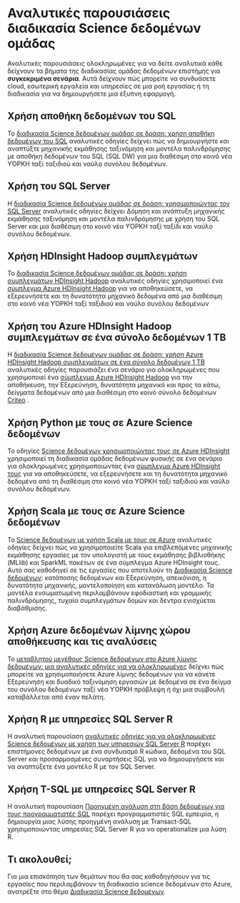 <properties 
    pageTitle="Ομάδας αναλυτικές διαδικασία Science δεδομένων | Microsoft Azure" 
    description="Walkthoughs δείχνουν πώς μπορείτε να συνδυάσετε cloud και εσωτερική εργαλεία και υπηρεσίες σε μια ροή εργασίας ή τη διαδικασία για να δημιουργήσετε μια έξυπνη εφαρμογή." 
    services="machine-learning" 
    documentationCenter="" 
    authors="bradsev"
    manager="jhubbard" 
    editor="cgronlun" />

<tags 
    ms.service="machine-learning" 
    ms.workload="data-services" 
    ms.tgt_pltfrm="na" 
    ms.devlang="na" 
    ms.topic="article" 
    ms.date="10/07/2016" 
    ms.author="bradsev" /> 


# <a name="team-data-science-process-walkthroughs"></a>Αναλυτικές παρουσιάσεις διαδικασία Science δεδομένων ομάδας

Αναλυτικές παρουσιάσεις ολοκληρωμένες για να δείτε αναλυτικά κάθε δείχνουν τα βήματα της διαδικασίας ομάδας δεδομένων επιστήμης για **συγκεκριμένα σενάρια**. Αυτά δείχνουν πώς μπορείτε να συνδυάσετε cloud, εσωτερική εργαλεία και υπηρεσίες σε μια ροή εργασίας ή τη διαδικασία για να δημιουργήσετε μια έξυπνη εφαρμογή.

## <a name="use-sql-data-warehouse"></a>Χρήση αποθήκη δεδομένων του SQL
Το [διαδικασία Science δεδομένων ομάδας σε δράση: χρήση αποθήκη δεδομένων του SQL](machine-learning-data-science-process-sqldw-walkthrough.md) αναλυτικές οδηγίες δείχνει πώς να δημιουργήστε και αναπτύξτε μηχανικής εκμάθησης ταξινόμηση και μοντέλα παλινδρόμησης με αποθήκη δεδομένων του SQL (SQL DW) για μια διαθέσιμη στο κοινό νέα ΥΌΡΚΗ ταξί ταξιδιού και ναύλο συνόλου δεδομένων.

## <a name="use-sql-server"></a>Χρήση του SQL Server
Η [διαδικασία Science δεδομένων ομάδας σε δράση: χρησιμοποιώντας τον SQL Server](machine-learning-data-science-process-sql-walkthrough.md) αναλυτικές οδηγίες δείχνει Δόμηση και ανάπτυξη μηχανικής εκμάθησης ταξινόμηση και μοντέλα παλινδρόμησης με χρήση του SQL Server και μια διαθέσιμη στο κοινό νέα ΥΌΡΚΗ ταξί ταξίδι και ναύλο συνόλου δεδομένων.


## <a name="use-hdinsight-hadoop-clusters"></a>Χρήση HDInsight Hadoop συμπλεγμάτων
Το [διαδικασία Science δεδομένων ομάδας σε δράση: χρήση συμπλεγμάτων HDInsight Hadoop](machine-learning-data-science-process-hive-walkthrough.md) αναλυτικές οδηγίες χρησιμοποιεί ένα [σύμπλεγμα Azure HDInsight Hadoop](https://azure.microsoft.com/services/hdinsight/) για να αποθηκεύσετε, να εξερευνήσετε και τη δυνατότητα μηχανικό δεδομένα από μια διαθέσιμη στο κοινό νέα ΥΌΡΚΗ ταξί ταξιδιού και ναύλο συνόλου δεδομένων


## <a name="use-azure-hdinsight-hadoop-clusters-on-a-1-tb-dataset"></a>Χρήση του Azure HDInsight Hadoop συμπλεγμάτων σε ένα σύνολο δεδομένων 1 TB
Η [διαδικασία Science δεδομένων ομάδας σε δράση: χρήση Azure HDInsight Hadoop συμπλεγμάτων σε ένα σύνολο δεδομένων 1 TB](machine-learning-data-science-process-hive-criteo-walkthrough.md) αναλυτικές οδηγίες παρουσιάζει ένα σενάριο για ολοκληρωμένες που χρησιμοποιεί ένα [σύμπλεγμα Azure HDInsight Hadoop](https://azure.microsoft.com/services/hdinsight/) για την αποθήκευση, την Εξερεύνηση, δυνατότητα μηχανικό και προς τα κάτω, δείγματα δεδομένων από μια διαθέσιμη στο κοινό σύνολο δεδομένων [Criteo](http://labs.criteo.com/downloads/download-terabyte-click-logs/) .


## <a name="data-science-using-python-with-spark-on-azure"></a>Χρήση Python με τους σε Azure Science δεδομένων
Το οδηγίες [Science δεδομένων χρησιμοποιώντας τους σε Azure HDInsight](machine-learning-data-science-spark-overview.md) χρησιμοποιεί τη διαδικασία ομάδας δεδομένων φυσικής σε ένα σενάριο για ολοκληρωμένες χρησιμοποιώντας ένα [σύμπλεγμα Azure HDInsight τους](https://azure.microsoft.com/services/hdinsight/) για να αποθηκεύσετε, να εξερευνήσετε και τη δυνατότητα μηχανικό δεδομένα από τη διαθέσιμη στο κοινό νέα ΥΌΡΚΗ ταξί ταξιδιού και ναύλο συνόλου δεδομένων. 

## <a name="data-science-using-scala-with-spark-on-azure"></a>Χρήση Scala με τους σε Azure Science δεδομένων
Το [Science δεδομένων με χρήση Scala με τους σε Azure](machine-learning-data-science-process-scala-walkthrough.md) αναλυτικές οδηγίες δείχνει πώς να χρησιμοποιείτε Scala για επιβλεπόμενες μηχανικής εκμάθησης εργασίες με τον υπολογιστή με τους εκμάθησης βιβλιοθήκης (MLlib) και SparkML πακέτων σε ένα σύμπλεγμα Azure HDInsight τους. Αυτό σας καθοδηγεί σε τις εργασίες που αποτελούν τη [Διαδικασία Science δεδομένων](http://aka.ms/datascienceprocess): κατάποσης δεδομένων και Εξερεύνηση, απεικόνιση, η δυνατότητα μηχανικής, μοντελοποίηση και κατανάλωση μοντέλο. Τα μοντέλα ενσωματωμένη περιλαμβάνουν εφοδιαστική και γραμμικής παλινδρόμησης, τυχαία συμπλεγμάτων δομών και δέντρα ενισχύεται διαβάθμισης.


## <a name="use-azure-data-lake-storage-and-analytics"></a>Χρήση Azure δεδομένων λίμνης χώρου αποθήκευσης και τις αναλύσεις
Το [μεταβλητού μεγέθους Science δεδομένων στο Azure λίμνης δεδομένων: μια αναλυτικές οδηγίες για να ολοκληρωμένες](machine-learning-data-science-process-data-lake-walkthrough.md) δείχνει πώς μπορείτε να χρησιμοποιήσετε Azure λίμνης δεδομένων για να κάνετε Εξερεύνηση και δυαδικό ταξινόμηση εργασιών με δεδομένα σε ένα δείγμα του συνόλου δεδομένων ταξί νέα ΥΌΡΚΗ πρόβλεψη ή όχι μια συμβουλή καταβάλλεται από έναν πελάτη. 

## <a name="use-r-with-sql-server-r-services"></a>Χρήση R με υπηρεσίες SQL Server R
Η αναλυτική παρουσίαση [αναλυτικές οδηγίες για να ολοκληρωμένες Science δεδομένων με χρήση των υπηρεσιών SQL Server R](https://msdn.microsoft.com/library/mt612857.aspx) παρέχει επιστήμονες δεδομένων με ένα συνδυασμό R κώδικα, δεδομένα του SQL Server και προσαρμοσμένες συναρτήσεις SQL για να δημιουργήσετε και να αναπτύξετε ένα μοντέλο R με τον SQL Server.

## <a name="use-t-sql-with-sql-server-r-services"></a>Χρήση T-SQL με υπηρεσίες SQL Server R
Η αναλυτική παρουσίαση [Προηγμένη ανάλυση στη βάση δεδομένων για τους προγραμματιστές SQL](https://msdn.microsoft.com/library/mt683480.aspx) παρέχει προγραμματιστές SQL εμπειρία, η δημιουργία μιας λύσης προηγμένη ανάλυση με Transact-SQL χρησιμοποιώντας υπηρεσίες SQL Server R για να operationalize μια λύση R.

## <a name="whats-next"></a>Τι ακολουθεί;

Για μια επισκόπηση των θεμάτων που θα σας καθοδηγήσουν για τις εργασίες που περιλαμβάνουν τη διαδικασία science δεδομένων στο Azure, ανατρέξτε στο θέμα [Διαδικασία Science δεδομένων](http://aka.ms/datascienceprocess). 
